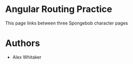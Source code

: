 # Angular Routing Practice

This page links between three Spongebob character pages

# Authors
- Alex Whitaker
